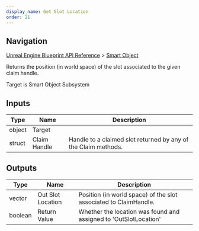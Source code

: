 ```yaml
---
display_name: Get Slot Location
order: 21
---
```

## Navigation

[Unreal Engine Blueprint API Reference](https://dev.epicgames.com/documentation/en-us/unreal-engine/BlueprintAPI) > [Smart Object](https://dev.epicgames.com/documentation/en-us/unreal-engine/BlueprintAPI/SmartObject)

Returns the position (in world space) of the slot associated to the given claim handle.

Target is Smart Object Subsystem

## Inputs

| Type | Name | Description |
| --- | --- | --- |
| object | Target |  |
| struct | Claim Handle | Handle to a claimed slot returned by any of the Claim methods. |

## Outputs

| Type | Name | Description |
| --- | --- | --- |
| vector | Out Slot Location | Position (in world space) of the slot associated to ClaimHandle. |
| boolean | Return Value | Whether the location was found and assigned to 'OutSlotLocation' |
